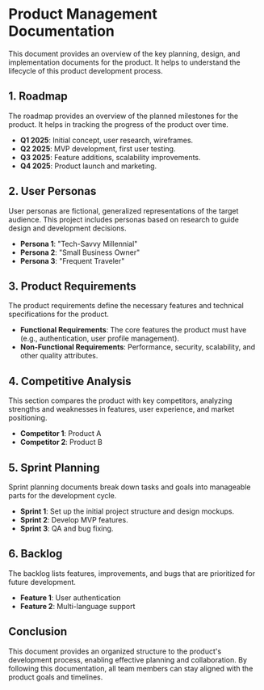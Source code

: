 
# Product Management Documentation

This document provides an overview of the key planning, design, and implementation documents for the product. It helps to understand the lifecycle of this product development process.

## 1. Roadmap
The roadmap provides an overview of the planned milestones for the product. It helps in tracking the progress of the product over time.

- **Q1 2025**: Initial concept, user research, wireframes.
- **Q2 2025**: MVP development, first user testing.
- **Q3 2025**: Feature additions, scalability improvements.
- **Q4 2025**: Product launch and marketing.

## 2. User Personas
User personas are fictional, generalized representations of the target audience. This project includes personas based on research to guide design and development decisions.

- **Persona 1**: "Tech-Savvy Millennial"
- **Persona 2**: "Small Business Owner"
- **Persona 3**: "Frequent Traveler"

## 3. Product Requirements
The product requirements define the necessary features and technical specifications for the product.

- **Functional Requirements**: The core features the product must have (e.g., authentication, user profile management).
- **Non-Functional Requirements**: Performance, security, scalability, and other quality attributes.

## 4. Competitive Analysis
This section compares the product with key competitors, analyzing strengths and weaknesses in features, user experience, and market positioning.

- **Competitor 1**: Product A
- **Competitor 2**: Product B

## 5. Sprint Planning
Sprint planning documents break down tasks and goals into manageable parts for the development cycle.

- **Sprint 1**: Set up the initial project structure and design mockups.
- **Sprint 2**: Develop MVP features.
- **Sprint 3**: QA and bug fixing.

## 6. Backlog
The backlog lists features, improvements, and bugs that are prioritized for future development.

- **Feature 1**: User authentication
- **Feature 2**: Multi-language support

## Conclusion
This document provides an organized structure to the product's development process, enabling effective planning and collaboration. By following this documentation, all team members can stay aligned with the product goals and timelines.
